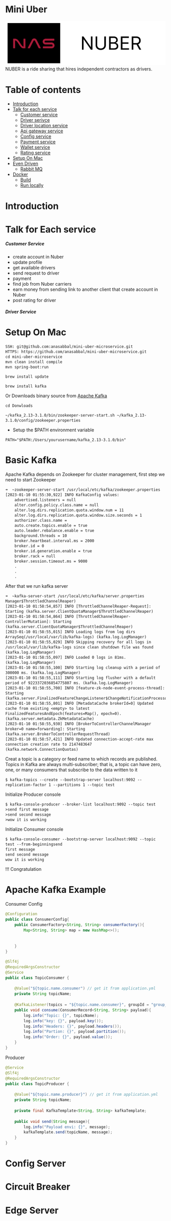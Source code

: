 # Mini Uber
![logo](./img/back.png)
NUBER is a ride sharing that hires independent contractors as drivers.

# Table of contents
- [Introduction](#introduction)
- [Talk for each service](#talk-for-each-service)
    - [Customer service](#customer-service)
    - [Driver serivce](#driver-service)
    - [Driver location service](#)
    - [Api gateway service](#)
    - [Config service](#)
    - [Payment service](#)
    - [Wallet service](#)
    - [Rating service](#)
- [Setup On Mac](#setup-on-mac)
- [Even Driven](#)
  - [Rabbit MQ](#)
- [Docker](#docker)
    - [Build](#build)
    - [Run locally](#run-locally)


# Introduction
# Talk for Each service
##### Customer Service
- create account in Nuber 
- update profile
- get available drivers 
- send request to driver
- payment
- find job from Nuber carriers
- earn money from sending link to another client that create account in Nuber
- post rating for driver

##### Driver Service
# Setup On Mac

```
SSH: git@github.com:anasabbal/mini-uber-microservice.git
HTTPS: https://github.com/anasabbal/mini-uber-microservice.git
cd mini-uber-microservice
mvn clean install compile
mvn spring-boot:run
```
```
brew install update
```
```
brew install kafka
```
Or Downloads binary source from [Apache Kafka](https://kafka.apache.org/downloads)
```
cd Donwloads
```
```
~/kafka_2.13-3.1.0/bin/zookeeper-server-start.sh ~/kafka_2.13-3.1.0/config/zookeeper.properties
```
- Setup the $PATH environment variable
```
PATH="$PATH:/Users/yourusername/kafka_2.13-3.1.0/bin"
```
# Basic Kafka
Apache Kafka depends on Zookeeper for cluster management, first step we need to start Zookeeper
```
➜  ~zookeeper-server-start /usr/local/etc/kafka/zookeeper.properties
[2023-01-10 01:55:30,922] INFO KafkaConfig values:
	advertised.listeners = null
	alter.config.policy.class.name = null
	alter.log.dirs.replication.quota.window.num = 11
	alter.log.dirs.replication.quota.window.size.seconds = 1
	authorizer.class.name =
	auto.create.topics.enable = true
	auto.leader.rebalance.enable = true
	background.threads = 10
	broker.heartbeat.interval.ms = 2000
	broker.id = 0
	broker.id.generation.enable = true
	broker.rack = null
	broker.session.timeout.ms = 9000
	.
	.
	.
```
After that we run kafka server
```
➜  ~kafka-server-start /usr/local/etc/kafka/server.properties
Manager$ThrottledChannelReaper)
[2023-01-10 01:58:54,857] INFO [ThrottledChannelReaper-Request]: Starting (kafka.server.ClientQuotaManager$ThrottledChannelReaper)
[2023-01-10 01:58:54,864] INFO [ThrottledChannelReaper-ControllerMutation]: Starting (kafka.server.ClientQuotaManager$ThrottledChannelReaper)
[2023-01-10 01:58:55,015] INFO Loading logs from log dirs ArraySeq(/usr/local/var/lib/kafka-logs) (kafka.log.LogManager)
[2023-01-10 01:58:55,029] INFO Skipping recovery for all logs in /usr/local/var/lib/kafka-logs since clean shutdown file was found (kafka.log.LogManager)
[2023-01-10 01:58:55,097] INFO Loaded 0 logs in 81ms. (kafka.log.LogManager)
[2023-01-10 01:58:55,100] INFO Starting log cleanup with a period of 300000 ms. (kafka.log.LogManager)
[2023-01-10 01:58:55,111] INFO Starting log flusher with a default period of 9223372036854775807 ms. (kafka.log.LogManager)
[2023-01-10 01:58:55,700] INFO [feature-zk-node-event-process-thread]: Starting (kafka.server.FinalizedFeatureChangeListener$ChangeNotificationProcessorThread)
[2023-01-10 01:58:55,801] INFO [MetadataCache brokerId=0] Updated cache from existing <empty> to latest FinalizedFeaturesAndEpoch(features=Map(), epoch=0). (kafka.server.metadata.ZkMetadataCache)
[2023-01-10 01:58:55,930] INFO [BrokerToControllerChannelManager broker=0 name=forwarding]: Starting (kafka.server.BrokerToControllerRequestThread)
[2023-01-10 01:58:57,421] INFO Updated connection-accept-rate max connection creation rate to 2147483647 (kafka.network.ConnectionQuotas)
```
Creat a topic is a category or feed name to which records are published. Topics in Kafka are always multi-subscriber; that is, a topic can have zero, one, or many consumers that subscribe to the data written to it
```
$ kafka-topics --create --bootstrap-server localhost:9092 --replication-factor 1 --partitions 1 --topic test
```
Initialize Producer console
```
$ kafka-console-producer --broker-list localhost:9092 --topic test
>send first message
>send second message
>wow it is working
```
Initialize Consumer console
```
$ kafka-console-consumer --bootstrap-server localhost:9092 --topic test --from-beginningsend 
first message
send second message
wow it is working
```
!!! Congratulation
# Apache Kafka Example
Consumer Config
```java
@Configuration
public class ConsumerConfig{
    public ConsumerFactory<String, String> consumerFactory(){
        Map<String, String> map = new HashMap<>();


    }
}
```
``` java
@Slf4j
@RequiredArgsConstructor
@Service
public class TopicConsumer {

    @Value("${topic.name.consumer") // get it from application.yml
    private String topicName;

    @KafkaListener(topics = "${topic.name.consumer}", groupId = "group_id")
    public void consume(ConsumerRecord<String, String> payload){
        log.info("Topic: {}", topicName);
        log.info("key: {}", payload.key());
        log.info("Headers: {}", payload.headers());
        log.info("Partion: {}", payload.partition());
        log.info("Order: {}", payload.value());
    }
}
```
Producer
```java
@Service
@Slf4j
@RequiredArgsConstructor
public class TopicProducer {

    @Value("${topic.name.producer}") // get it from application.yml
    private String topicName;

    private final KafkaTemplate<String, String> kafkaTemplate;

    public void send(String message){
        log.info("Payload envi: {}", message);
        kafkaTemplate.send(topicName, message);
    }
}

```

# Config Server

# Circuit Breaker

# Edge Server
